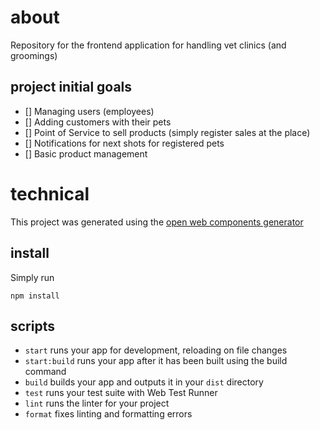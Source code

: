 # about

Repository for the frontend application for handling vet clinics (and groomings)

## project initial goals

- [] Managing users (employees)
- [] Adding customers with their pets
- [] Point of Service to sell products (simply register sales at the place)
- [] Notifications for next shots for registered pets
- [] Basic product management

# technical

This project was generated using the [open web components generator](https://open-wc.org/docs/development/generator/)

## install

Simply run

```
npm install
```

## scripts

- `start` runs your app for development, reloading on file changes
- `start:build` runs your app after it has been built using the build command
- `build` builds your app and outputs it in your `dist` directory
- `test` runs your test suite with Web Test Runner
- `lint` runs the linter for your project
- `format` fixes linting and formatting errors

